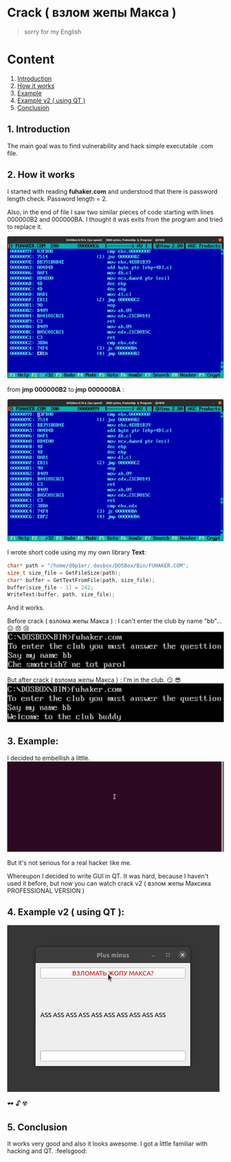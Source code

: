 # Crack ( взлом жепы Макса )
> sorry for my English

# Content
1. [Introduction](#intro)
2. [How it works](#how)
3. [Example](#ex)
4. [Example v2 ( using QT )](#ex2)
5. [Conclusion](#conc)

<a name="intro"></a>
## 1. Introduction

The main goal was to find vulnerability and hack simple executable .com file.

<a name="how"></a>
## 2. How it works

I started with reading **fuhaker.com** and understood that there is password length check. Password length = 2.

Also, in the end of file I saw two similar pieces of code starting with lines 000000B2 and 000000BA. I thought it was exits from the program and tried to replace it.

![1.jpg](Images/1.jpg)

from **jmp 000000B2** to **jmp 000000BA** :

![2.jpg](Images/2.jpg)

I wrote short code using my my own library **Text**:
```C
char* path = "/home/d0p1er/.dosbox/DOSBox/Bin/FUHAKER.COM";
size_t size_file = GetFileSize(path);
char* buffer = GetTextFromFile(path, size_file);
buffer[size_file - 1] = 242;
WriteText(buffer, path, size_file);
```
And it works.

Before crack ( взлома жепы Макса ) : I can't enter the club by name "bb"... :frowning_face: :disappointed: :cry:
![3.jpg](Images/3.jpg)

But after crack ( взлома жепы Макса ) : I'm in the club. :smirk: :sunglasses:
![4.jpg](Images/4.jpg)

<a name="ex"></a>
## 3. Example:

I decided to embellish a little.
![1.gif](Images/1.gif)

But it's not serious for a real hacker like me.

Whereupon I decided to write GUI in QT. It was hard, because I haven't used it before, but now you can watch crack v2 ( взлом жепы Максика PROFESSIONAL VERSION )

<a name="ex2"></a>
## 4. Example v2 ( using QT ):

![2.gif](Images/2.gif)

:dark_sunglasses: :unlock: :radioactive:

<a name="intro"></a>
## 5. Conclusion

It works very good and also it looks awesome. I got a little familiar with hacking and QT. :feelsgood: